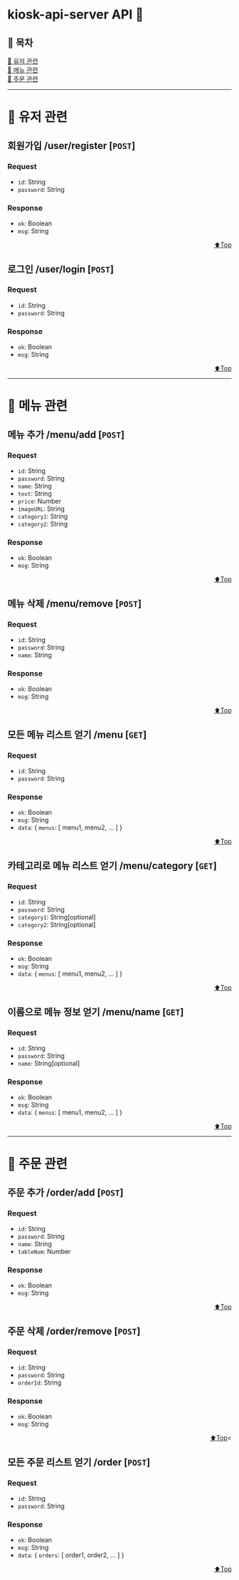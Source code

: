 # <span id="top"> kiosk-api-server API 🎵</span>

## <span>📍 목차 </span>

[👤 유저 관련](#user)<br>
[📜 메뉴 관련](#menu)<br>
[🔔 주문 관련](#order)<br>

---

# <span id="user">👤 유저 관련</span>

## 회원가입 /user/register [`POST`]

### Request

- `id`: String
- `password`: String

### Response

- `ok`: Boolean
- `msg`: String

<p align="right"><a href="#top">⬆️Top</a></p>

## 로그인 /user/login [`POST`]

### Request

- `id`: String
- `password`: String

### Response

- `ok`: Boolean
- `msg`: String

<p align="right"><a href="#top">⬆️Top</a></p>

---

# <span id="menu">📜 메뉴 관련</span>

## 메뉴 추가 /menu/add [`POST`]

### Request

- `id`: String
- `password`: String
- `name`: String
- `text`: String
- `price`: Number
- `imageURL`: String
- `category1`: String
- `category2`: String

### Response

- `ok`: Boolean
- `msg`: String

<p align="right"><a href="#top">⬆️Top</a></p>

## 메뉴 삭제 /menu/remove [`POST`]

### Request

- `id`: String
- `password`: String
- `name`: String

### Response

- `ok`: Boolean
- `msg`: String

<p align="right"><a href="#top">⬆️Top</a></p>

## 모든 메뉴 리스트 얻기 /menu [`GET`]

### Request

- `id`: String
- `password`: String

### Response

- `ok`: Boolean
- `msg`: String
- `data`: { `menus`: [ menu1, menu2, ... ] }

<p align="right"><a href="#top">⬆️Top</a></p>

## 카테고리로 메뉴 리스트 얻기 /menu/category [`GET`]

### Request

- `id`: String
- `password`: String
- `category1`: String[optional]
- `category2`: String[optional]

### Response

- `ok`: Boolean
- `msg`: String
- `data`: { `menus`: [ menu1, menu2, ... ] }

<p align="right"><a href="#top">⬆️Top</a></p>

## 이름으로 메뉴 정보 얻기 /menu/name [`GET`]

### Request

- `id`: String
- `password`: String
- `name`: String[optional]

### Response

- `ok`: Boolean
- `msg`: String
- `data`: { `menus`: [ menu1, menu2, ... ] }

<p align="right"><a href="#top">⬆️Top</a></p>

---

# <span id="order"> 🔔 주문 관련</span>

## 주문 추가 /order/add [`POST`]

### Request

- `id`: String
- `password`: String
- `name`: String
- `tableNum`: Number

### Response

- `ok`: Boolean
- `msg`: String

<p align="right"><a href="#top">⬆️Top</a></p>

## 주문 삭제 /order/remove [`POST`]

### Request

- `id`: String
- `password`: String
- `orderId`: String

### Response

- `ok`: Boolean
- `msg`: String

<p align="right"><a href="#top">⬆️Top</a><

## 모든 주문 리스트 얻기 /order [`POST`]

### Request

- `id`: String
- `password`: String

### Response

- `ok`: Boolean
- `msg`: String
- `data`: { `orders`: [ order1, order2, ... ] }

<p align="right"><a href="#top">⬆️Top</a></p>
